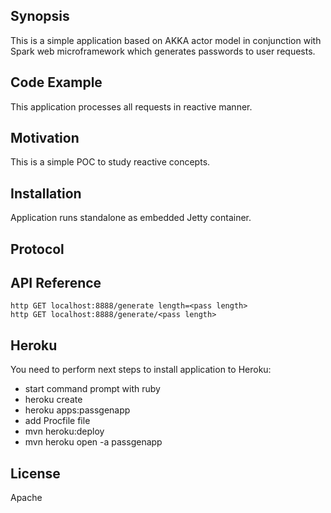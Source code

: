 ## Synopsis

This is a simple application based on AKKA actor model in conjunction with Spark web microframework which generates passwords to user requests.

## Code Example

This application processes all requests in reactive manner.

## Motivation

This is a simple POC to study reactive concepts.

## Installation

Application runs standalone as embedded Jetty container.

## Protocol

## API Reference
```
http GET localhost:8888/generate length=<pass length>
http GET localhost:8888/generate/<pass length>
```

## Heroku

You need to perform next steps to install application to Heroku:
* start command prompt with ruby
* heroku create
* heroku apps:passgenapp
* add Procfile file
* mvn heroku:deploy
* mvn heroku open -a passgenapp

## License

Apache
